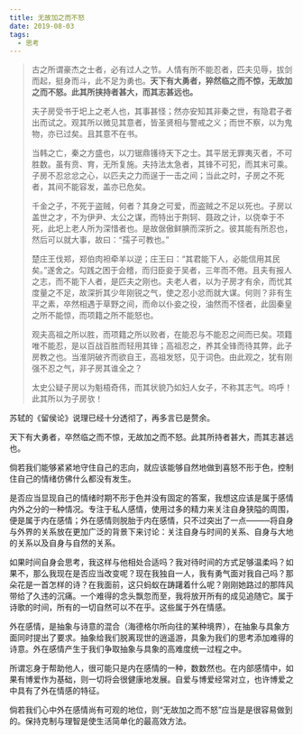 ```yaml
---
title: 无故加之而不怒
date: 2019-08-03
tags:
  - 思考
---
```


> 古之所谓豪杰之士者，必有过人之节。人情有所不能忍者，匹夫见辱，拔剑而起，挺身而斗，此不足为勇也。**天下有大勇者，猝然临之而不惊，无故加之而不怒。此其所挟持者甚大，而其志甚远也。**
>
> 夫子房受书于圯上之老人也，其事甚怪；然亦安知其非秦之世，有隐君子者出而试之。观其所以微见其意者，皆圣贤相与警戒之义；而世不察，以为鬼物，亦已过矣。且其意不在书。
>
> 当韩之亡，秦之方盛也，以刀锯鼎镬待天下之士。其平居无罪夷灭者，不可胜数。虽有贲、育，无所复施。夫持法太急者，其锋不可犯，而其末可乘。子房不忍忿忿之心，以匹夫之力而逞于一击之间；当此之时，子房之不死者，其间不能容发，盖亦已危矣。
>
> 千金之子，不死于盗贼，何者？其身之可爱，而盗贼之不足以死也。子房以盖世之才，不为伊尹、太公之谋，而特出于荆轲、聂政之计，以侥幸于不死，此圯上老人所为深惜者也。是故倨傲鲜腆而深折之。彼其能有所忍也，然后可以就大事，故曰：“孺子可教也。”
>
> 楚庄王伐郑，郑伯肉袒牵羊以逆；庄王曰：“其君能下人，必能信用其民矣。”遂舍之。勾践之困于会稽，而归臣妾于吴者，三年而不倦。且夫有报人之志，而不能下人者，是匹夫之刚也。夫老人者，以为子房才有余，而忧其度量之不足，故深折其少年刚锐之气，使之忍小忿而就大谋。何则？非有生平之素，卒然相遇于草野之间，而命以仆妾之役，油然而不怪者，此固秦皇之所不能惊，而项籍之所不能怒也。
>
> 观夫高祖之所以胜，而项籍之所以败者，在能忍与不能忍之间而已矣。项籍唯不能忍，是以百战百胜而轻用其锋；高祖忍之，养其全锋而待其弊，此子房教之也。当淮阴破齐而欲自王，高祖发怒，见于词色。由此观之，犹有刚强不忍之气，非子房其谁全之？
>
> 太史公疑子房以为魁梧奇伟，而其状貌乃如妇人女子，不称其志气。呜呼！此其所以为子房欤！

苏轼的《留侯论》说理已经十分透彻了，再多言已是赘余。

天下有大勇者，卒然临之而不惊，无故加之而不怒。此其所持者甚大，而其志甚远也。

倘若我们能够紧紧地守住自己的志向，就应该能够自然地做到喜怒不形于色，控制住自己的情绪仿佛什么都没有发生。

是否应当显现自己的情绪时期不形于色并没有固定的答案，我想这应该是属于感情内外之分的一种情况。专注于私人感情，使用过多的精力来关注自身狭隘的周围，便是属于内在感情；外在感情则脱胎于内在感情，只不过突出了一点———将自身与外界的关系放在更加广泛的背景下来讨论：关注自身与时间的关系、自身与大地的关系以及自身与自然的关系。

如果时间自身会思考，我这样与他相处合适吗？我对待时间的方式足够温柔吗？如果不，那么我现在是否应当改变呢？现在我独自一人，我有勇气面对我自己吗？那朵花是一首怎样的诗？在我面前，这只蚂蚁在踌躇着什么呢？刚刚她路过的那阵风带给了久违的沉痛。一个难得的念头飘忽而至，我将放开所有的成见追随它。属于诗歌的时间，所有的一切自然可以不在乎。这些属于外在情感。

外在感情，是抽象与诗意的混合（海德格尔所向往的某种境界），在抽象与具象方面同时提出了要求。抽象给我们脱离现世的逍遥游，具象为我们的思考添加难得的诗意。外在感情产生于我们争取抽象与具象的高难度统一过程之中。

所谓忘身于帮助他人，很可能只是内在感情的一种，数数然也。在内部感情中，如果有博爱作为基础，则一切将会很健康地发展。自爱与博爱经常对立，也许博爱之中具有了外在情感的特征。

倘若我们心中外在感情尚有可观的地位，则“无故加之而不怒”应当是是很容易做到的。保持克制与理智是使生活简单化的最高效方法。

